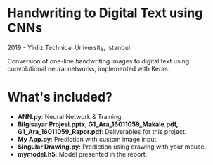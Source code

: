 # Handwriting to Digital Text using CNNs
2019 - Yildiz Technical University, Istanbul

Conversion of one-line handwriting images to digital text using convolutional neural networks, implemented with Keras.

# What's included?
* **ANN.py**: Neural Network & Training.
* **Bilgisayar Projesi.pptx, G1_Ara_16011059_Makale.pdf, G1_Ara_16011059_Rapor.pdf**: Deliverables for this project.
* **My App.py**: Prediction with custom image input.
* **Singular Drawing.py**: Prediction using drawing with your mouse.
* **mymodel.h5**: Model presented in the report.

